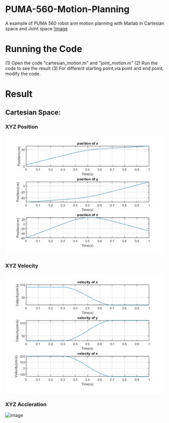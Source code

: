 # PUMA-560-Motion-Planning
A example of PUMA 560 robot arm motion planning with Matlab in Cartesian space and Joint space
[!image](https://github.com/timmy168/PUMA-560-Motion-Planning/blob/main/results/path.png)

# Running the Code
(1) Open the code "cartesian_motion.m" and "joint_motion.m"
(2) Run the code to see the result
(3) For different starting point,via point and end point, modify the code.

# Result
## Cartesian Space:
### XYZ Position
![image](https://github.com/timmy168/PUMA-560-Motion-Planning/blob/main/results/cart_position.jpg)
### XYZ Velocity
![image](https://github.com/timmy168/PUMA-560-Motion-Planning/blob/main/results/cart_velocity.jpg)
### XYZ Accleration
![image](https://github.com/timmy168/PUMA-560-Motion-Planning/blob/main/results/cart_accleration.jpg)
